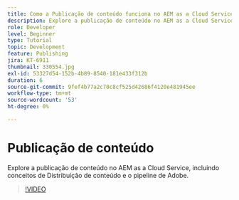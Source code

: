 ```yaml
---
title: Como a Publicação de conteúdo funciona no AEM as a Cloud Service?
description: Explore a publicação de conteúdo no AEM as a Cloud Service, incluindo conceitos de Distribuição de conteúdo e o pipeline de Adobe.
role: Developer
level: Beginner
type: Tutorial
topic: Development
feature: Publishing
jira: KT-6911
thumbnail: 330554.jpg
exl-id: 53327d54-152b-4b89-8540-181e433f312b
duration: 6
source-git-commit: 9fef4b77a2c70c8cf525d42686f4120e481945ee
workflow-type: tm+mt
source-wordcount: '53'
ht-degree: 0%

---
```


# Publicação de conteúdo

Explore a publicação de conteúdo no AEM as a Cloud Service, incluindo conceitos de Distribuição de conteúdo e o pipeline de Adobe.

>[!VIDEO](https://video.tv.adobe.com/v/330554?quality=12&learn=on)
